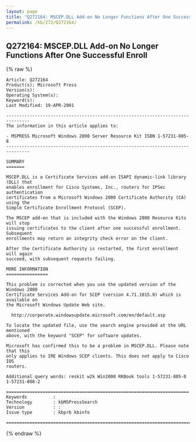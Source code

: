 ```yaml
---
layout: page
title: "Q272164: MSCEP.DLL Add-on No Longer Functions After One Successful Enroll"
permalink: /kb/272/Q272164/
---
```


## Q272164: MSCEP.DLL Add-on No Longer Functions After One Successful Enroll

{% raw %}

	Article: Q272164
	Product(s): Microsoft Press
	Version(s): 
	Operating System(s): 
	Keyword(s): 
	Last Modified: 19-APR-2001
	
	-------------------------------------------------------------------------------
	The information in this article applies to:
	
	- MSPRESS Microsoft Windows 2000 Server Resource Kit ISBN 1-57231-805-8 
	-------------------------------------------------------------------------------
	
	SUMMARY
	=======
	
	MSCEP.DLL is a Certificate Services add-on ISAPI dynamic-link library (DLL) that
	enables enrollment for Cisco Systems, Inc., routers for IPSec authentication
	certificates from a Microsoft Windows 2000 Certificate Authority (CA) using the
	Simple Certificate Enrollment Protocol (SCEP).
	
	The MSCEP add-on that is included with the Windows 2000 Resource Kits will stop
	issuing certificates to the client after one successful enrollment. Subsequent
	enrollments may return an integrity check error on the client.
	
	After the Certificate Authority is restarted, the first enrollment will again
	succeed, with subsequent requests failing.
	
	MORE INFORMATION
	================
	
	This problem is corrected when you use the updated version of the Windows 2000
	Certificate Services Add-on for SCEP (version 4.71.1015.0) which is available on
	the Microsoft Windows Update Web site.
	
	  http://corporate.windowsupdate.microsoft.com/en/default.asp
	
	To locate the updated file, use the search engine provided at the URL mentioned
	above, with the keyword "SCEP" for software updates.
	
	Microsoft has confirmed this to be a problem in MSCEP.DLL. Please note that this
	only applies to IRE Windows SCEP clients. This does not apply to Cisco IOS
	routers.
	
	Additional query words: reskit w2k Win2000 RKBook tools 1-57231-805-8 1-57231-808-2
	
	======================================================================
	Keywords          :  
	Technology        : kbMSPressSearch
	Version           : :
	Issue type        : kbprb kbinfo
	
	=============================================================================
	

{% endraw %}
